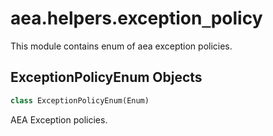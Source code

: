 <a name=".aea.helpers.exception_policy"></a>
# aea.helpers.exception`_`policy

This module contains enum of aea exception policies.

<a name=".aea.helpers.exception_policy.ExceptionPolicyEnum"></a>
## ExceptionPolicyEnum Objects

```python
class ExceptionPolicyEnum(Enum)
```

AEA Exception policies.

